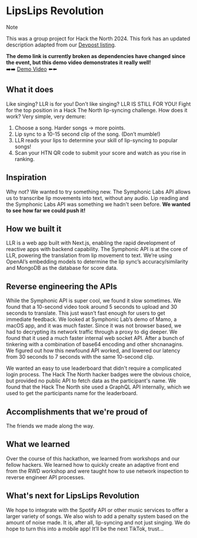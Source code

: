# LipsLips Revolution
> [!NOTE]  
> This was a group project for Hack the North 2024. This fork has an updated description adapted from our [Devpost listing](https://devpost.com/software/lipslips-revolution). 

**The demo link is currently broken as dependencies have changed since the event, but this demo video demonstrates it really well!**  
➡️➡️ [Demo Video](https://youtu.be/C_vZ8xYM-pw) ⬅️⬅️

## What it does
Like singing? LLR is for you! Don’t like singing? LLR IS STILL FOR YOU! Fight for the top position in a Hack The North lip-syncing challenge. How does it work? Very simple, very demure:

1. Choose a song. Harder songs -> more points.
2. Lip sync to a 10-15 second clip of the song. (Don’t mumble!)
3. LLR reads your lips to determine your skill of lip-syncing to popular songs!
4. Scan your HTN QR code to submit your score and watch as you rise in ranking.

## Inspiration
Why not? We wanted to try something new. The Symphonic Labs API allows us to transcribe lip movements into text, without any audio. Lip reading and the Symphonic Labs API was something we hadn't seen before. **We wanted to see how far we could push it!**

## How we built it
LLR is a web app built with Next.js, enabling the rapid development of reactive apps with backend capability. The Symphonic API is at the core of LLR, powering the translation from lip movement to text. We’re using OpenAI’s embedding models to determine the lip sync’s accuracy/similarity and MongoDB as the database for score data.

## Reverse engineering the APIs
While the Symphonic API is super cool, we found it slow sometimes. We found that a 10-second video took around 5 seconds to upload and 30 seconds to translate. This just wasn’t fast enough for users to get immediate feedback. We looked at Symphonic Lab’s demo of Mamo, a macOS app, and it was much faster. Since it was not browser based, we had to decrypting its network traffic through a proxy to dig deeper. We found that it used a much faster internal web socket API. After a bunch of tinkering with a combination of base64 encoding and other shcnanagins. We figured out how this newfound API worked, and lowered our latency from 30 seconds to 7 seconds with the same 10-second clip.

We wanted an easy to use leaderboard that didn't require a complicated login process. The Hack The North hacker badges were the obvious choice, but provided no public API to fetch data as the participant's name. We found that the Hack The North site used a GraphQL API internally, which we used to get the participants name for the leaderboard.

## Accomplishments that we're proud of
The friends we made along the way.

## What we learned
Over the course of this hackathon, we learned from workshops and our fellow hackers. We learned how to quickly create an adaptive front end from the RWD workshop and were taught how to use network inspection to reverse engineer API processes.

## What's next for LipsLips Revolution
We hope to integrate with the Spotify API or other music services to offer a larger variety of songs. We also wish to add a penalty system based on the amount of noise made. It is, after all, lip-syncing and not just singing. We do hope to turn this into a mobile app! It’ll be the next TikTok, trust…
